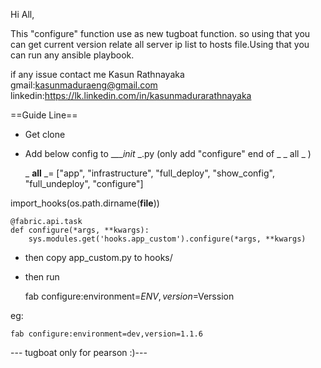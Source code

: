 Hi All,

This "configure" function use as new tugboat function. so using that you can get current version relate all server ip list to hosts file.Using that you can run any ansible playbook.

if any issue contact me
Kasun Rathnayaka
gmail:kasunmaduraeng@gmail.com
linkedin:https://lk.linkedin.com/in/kasunmadurarathnayaka

==Guide Line==

* Get clone
* Add below config to ____init_ _.py (only add "configure" end of _ _ all _ )

  

     _ __all__ _= ["app", "infrastructure", "full_deploy", "show_config", "full_undeploy", "configure"]

   
import_hooks(os.path.dirname(__file__))

    @fabric.api.task
    def configure(*args, **kwargs):
        sys.modules.get('hooks.app_custom').configure(*args, **kwargs)


* then  copy  app_custom.py to hooks/
* then run

   

     fab configure:environment=$ENV,version=$Verssion

eg:

    fab configure:environment=dev,version=1.1.6

 


--- tugboat only for pearson :)---

